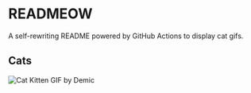 # READMEOW

A self-rewriting README powered by GitHub Actions to display cat gifs.

## Cats

![Cat Kitten GIF by Demic](https://media1.giphy.com/media/3oriO0OEd9QIDdllqo/200.gif?cid=9acd02dagm8q2zul6lanlanfpv0896to3ljbxazabslkx8s4&ep=v1_gifs_search&rid=200.gif&ct=g)
